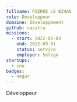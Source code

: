 ```yaml
---
fullname: PIERRE LE BIHAN
role: Développeur 
domaine: Développement
github: naustra
missions:
  - start: 2022-05-03
    end: 2022-09-01
    status: service
    employer: Selego
startups:
  - snu
badges:
  - segur
---
```


Développeur 
